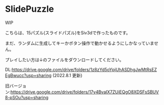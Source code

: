 # SlidePuzzle
WIP

こちらは、15パズル(スライドパズル)をSiv3dで作ったものです。

まだ、ランダムに生成してキーかボタン操作で動かせるようにしかなっていません。

プレイしたい方は↓のファイルをダウンロードしてください。

DL:https://drive.google.com/drive/folders/1z8zYd5oYpjUhASDhgJwMtRsEZEgBwucc?usp=sharing
(2022.8.1 更新)

旧バージョン:https://drive.google.com/drive/folders/17y4BvaIX7ZUiEQgO8XDSFsSBUV8-pSOu?usp=sharing

